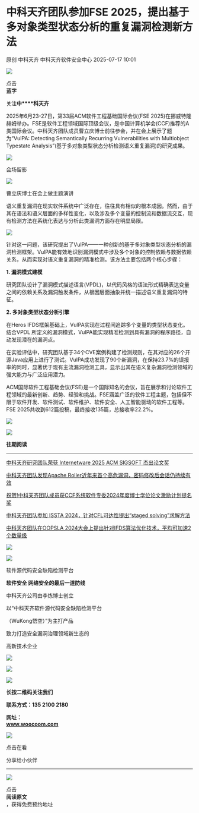 #  中科天齐团队参加FSE 2025，提出基于多对象类型状态分析的重复漏洞检测新方法  
原创 中科天齐  中科天齐软件安全中心   2025-07-17 10:01  
  
![](https://mmbiz.qpic.cn/mmbiz_png/Xx53Lt2eIAnp8CicPS0NN30ib3yZoaakBjrIXgZP9qyvkhicelXsD4TQKvjicL8XrS6nmiaeE2TvY3aibL0gKdJCsNDw/640?wx_fmt=png&from=appmsg "")  
  
  
点击  
**蓝字**  
  
关注**中****科天齐**  
  
  
2025年6月23-27日，第33届ACM软件工程基础国际会议(FSE 2025)在挪威特隆赫姆举办。FSE是软件工程领域国际顶级会议，是中国计算机学会(CCF)推荐的A类国际会议。中科天齐团队成员曹立庆博士前往参会，并在会上展示了题为“VulPA: Detecting Semantically Recurring Vulnerabilities with Multiobject Typestate Analysis”(基于多对象类型状态分析检测语义重复漏洞)的研究成果。  
  
  
![](https://mmbiz.qpic.cn/mmbiz_jpg/Xx53Lt2eIAnS9NwMPJ7sDADEIE8k5pcicxZ3mCljZe6Mbp4ArJClkHicIC4UVIvsE8Q5iaxapcsgxABBwWz79A4Fg/640?wx_fmt=jpeg&from=appmsg "")  
  
  
会场留影  
  
  
![](https://mmbiz.qpic.cn/mmbiz_jpg/Xx53Lt2eIAnS9NwMPJ7sDADEIE8k5pcicpmFm5ZDZAG7VDVQNczzs4FnGQOIuVp2AoZWQ93ncKIksT9SSZV66ag/640?wx_fmt=jpeg&from=appmsg "")  
  
  
曹立庆博士在会上做主题演讲  
  
  
  
  
  
  
  
语义重复漏洞在现实软件系统中广泛存在，往往具有相似的根本成因。然而，由于其在语法和语义层面的多样性变化，以及涉及多个变量的控制流和数据流交互，现有检测方法在系统化表达与分析此类漏洞方面存在明显局限。  
  
  
![](https://mmbiz.qpic.cn/mmbiz_png/Xx53Lt2eIAnp8CicPS0NN30ib3yZoaakBjvZFXgsibjnQL0KzPstwkBF0RXA09RMZmQm0HVPne6kn8RmURS0UwsMQ/640?wx_fmt=png&from=appmsg "")  
  
  
针对这一问题，该研究提出了VulPA——一种创新的基于多对象类型状态分析的漏洞检测框架。VulPA能有效地识别漏洞模式中涉及多个对象的控制依赖与数据依赖关系，从而实现对语义重复漏洞的精准检测。该方法主要包括两个核心步骤：  
  
  
**1. 漏洞模式建模**  
  
  
研究团队设计了漏洞模式描述语言(VPDL)，以代码风格的语法形式精确表达变量之间的依赖关系及漏洞触发条件，从根因层面抽象并统一描述语义重复漏洞的特征。  
  
  
**2. 多对象类型状态分析引擎**  
  
  
在Heros IFDS框架基础上，VulPA实现在过程间追踪多个变量的类型状态变化。结合VPDL 所定义的漏洞模式，VulPA能实现精准检测到具有漏洞的程序路径，自动发现潜在的漏洞点。  
  
  
在实验评估中，研究团队基于34个CVE案例构建了检测规则，在其对应的26个开源Java应用上进行了测试。VulPA成功发现了90个新漏洞，在保持23.7%的误报率的同时，显著优于现有主流漏洞检测工具，显示出其在语义复杂漏洞检测领域的强大能力与广泛应用潜力。  
  
  
ACM国际软件工程基础会议(FSE)是一个国际知名的会议，旨在展示和讨论软件工程领域的最新创新、趋势、经验和挑战。FSE涵盖广泛的软件工程主题，包括但不限于软件开发、软件测试、软件维护、软件安全、人工智能驱动的软件工程等。FSE 2025共收到612篇投稿，最终接收135篇，总接收率22.2%。  
  
  
  
![](https://mmbiz.qpic.cn/mmbiz_gif/Xx53Lt2eIAnp8CicPS0NN30ib3yZoaakBjL1bBNibjLDzSEO5Nicf9V8zicVjJIM5hqIqLWpPjEOkQPicar4J2RoEVcQ/640?wx_fmt=gif&from=appmsg "")  
  
  
![](https://mmbiz.qpic.cn/mmbiz_png/Xx53Lt2eIAnp8CicPS0NN30ib3yZoaakBj2PNLpJXicZX0GdG1afSicxTouRFqsRXIUrPXsM4lmLv74asfdmT655qA/640?wx_fmt=png&from=appmsg "")  
  
**往期阅读**  
  
****  
[中科天齐研究团队荣获 Internetware 2025 ACM SIGSOFT 杰出论文奖](https://mp.weixin.qq.com/s?__biz=MzU5Njc4NjM3NA==&mid=2247496741&idx=1&sn=7c89ab4b3fb11e53cc33b6e08d5d3429&scene=21#wechat_redirect)  
  
  
  
[中科天齐团队发现Apache Roller近年来首个高危漏洞，密码修改后会话仍持续有效](https://mp.weixin.qq.com/s?__biz=MzU5Njc4NjM3NA==&mid=2247496507&idx=1&sn=4cdf72a4acbd3b6637ff967a88e2d060&scene=21#wechat_redirect)  
  
  
  
[祝贺!中科天齐团队成员获CCF系统软件专委2024年度博士学位论文激励计划提名奖](https://mp.weixin.qq.com/s?__biz=MzU5Njc4NjM3NA==&mid=2247495945&idx=1&sn=82d7e160bbe62606adc806ed05bdb26d&scene=21#wechat_redirect)  
  
  
  
[中科天齐团队参加 ISSTA 2024，针对CFL可达性提出“staged solving”求解方法](https://mp.weixin.qq.com/s?__biz=MzU5Njc4NjM3NA==&mid=2247495913&idx=1&sn=da1ae7627ef60af62104ecb54e66a6b9&scene=21#wechat_redirect)  
  
  
  
[中科天齐团队在OOPSLA 2024大会上提出针对IFDS算法优化技术，平均可加速2个数量级](https://mp.weixin.qq.com/s?__biz=MzU5Njc4NjM3NA==&mid=2247495897&idx=1&sn=acab403bdc02b83357ef56c6f81c7ee2&scene=21#wechat_redirect)  
  
  
  
  
![](https://mmbiz.qpic.cn/mmbiz_png/Xx53Lt2eIAnp8CicPS0NN30ib3yZoaakBjrIXgZP9qyvkhicelXsD4TQKvjicL8XrS6nmiaeE2TvY3aibL0gKdJCsNDw/640?wx_fmt=png&from=appmsg "")  
  
![](https://mmbiz.qpic.cn/mmbiz_png/Xx53Lt2eIAnp8CicPS0NN30ib3yZoaakBjm0TPVZMluTX3Qgf55HHAjnwPk1xkgArhicdeiaF0N2ccnzCIlpVYbTuw/640?wx_fmt=png&from=appmsg "")  
  
软件源代码安全缺陷检测平台  
  
  
**软件安全 网络安全的最后一道防线**  
  
中科天齐公司由李炼博士创立  
  
以“中科天齐软件源代码安全缺陷检测平台  
  
（WuKong悟空）”为主打产品  
  
致力打造安全漏洞治理领域新生态的  
  
高新技术企业  
  
  
![](https://mmbiz.qpic.cn/mmbiz_png/Xx53Lt2eIAnp8CicPS0NN30ib3yZoaakBjK2WUWJiawgewdriahLcIYpcibCgibeBSRXeibfAZ2QveyOkMme69OC9icu7Q/640?wx_fmt=png&from=appmsg "")  
  
![](https://mmbiz.qpic.cn/mmbiz_png/Xx53Lt2eIAnp8CicPS0NN30ib3yZoaakBjadnZxtdicsuCKGiaVgxS4BjibluML5KyeFnLjwjhibj3fvTYbHawv0BARQ/640?wx_fmt=png&from=appmsg "")  
  
![](https://mmbiz.qpic.cn/mmbiz_png/Xx53Lt2eIAnp8CicPS0NN30ib3yZoaakBjK2WUWJiawgewdriahLcIYpcibCgibeBSRXeibfAZ2QveyOkMme69OC9icu7Q/640?wx_fmt=png&from=appmsg "")  
  
**长按二维码关注我们**  
  
  
**联系方式：135 2100 2180**  
  
**网址：**  
**www.woocoom.com**  
  
  
![](https://mmbiz.qpic.cn/mmbiz_png/Xx53Lt2eIAnp8CicPS0NN30ib3yZoaakBjj2Uj0BOMXv4yA8iaV0bbuYibU8RMmPuz7ZEicic910x6XG6x88LFX0LXpg/640?wx_fmt=png&from=appmsg "")  
  
  
点击在看  
  
分享给小伙伴  
  
****  
![](https://mmbiz.qpic.cn/mmbiz_gif/Xx53Lt2eIAnp8CicPS0NN30ib3yZoaakBjUNQfNNzuT51wYhXgeBUM4aUMdtCB3eUSdSm11pe8iaTh2oNoibUSneHQ/640?wx_fmt=gif&from=appmsg "")  
  
点击  
**阅读原文**  
，获得免费预约地址  
  
